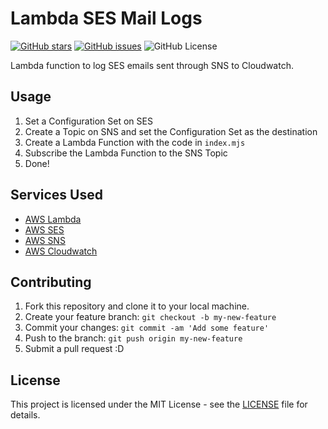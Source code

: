 # Lambda SES Mail Logs

[![GitHub stars](https://img.shields.io/github/stars/rafaellaurindo/lambda-ses-mail-logs.svg)](Stars)
[![GitHub issues](https://img.shields.io/github/issues/rafaellaurindo/lambda-ses-mail-logs.svg)](Issues)
![GitHub License](https://img.shields.io/github/license/rafaellaurindo/lambda-ses-mail-logs)

Lambda function to log SES emails sent through SNS to Cloudwatch.

## Usage

1. Set a Configuration Set on SES
2. Create a Topic on SNS and set the Configuration Set as the destination
3. Create a Lambda Function with the code in `index.mjs`
4. Subscribe the Lambda Function to the SNS Topic
5. Done!

## Services Used

- [AWS Lambda](https://aws.amazon.com/lambda/)
- [AWS SES](https://aws.amazon.com/ses/)
- [AWS SNS](https://aws.amazon.com/sns/)
- [AWS Cloudwatch](https://aws.amazon.com/cloudwatch/)

## Contributing

1. Fork this repository and clone it to your local machine.
2. Create your feature branch: `git checkout -b my-new-feature`
3. Commit your changes: `git commit -am 'Add some feature'`
4. Push to the branch: `git push origin my-new-feature`
5. Submit a pull request :D

## License

This project is licensed under the MIT License - see the [LICENSE](LICENSE) file for details.
